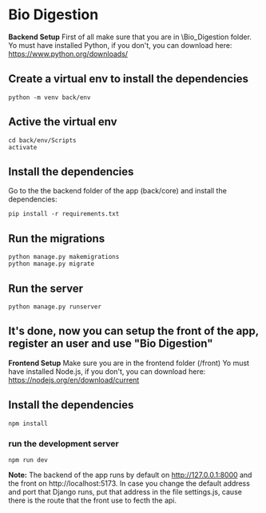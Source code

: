 # Bio Digestion

**Backend Setup**
First of all make sure that you are in \Bio_Digestion folder.
Yo must have installed Python, if you don't, you can download here: https://www.python.org/downloads/

## Create a virtual env to install the dependencies
```
python -m venv back/env
```
## Active the virtual env
```
cd back/env/Scripts
activate
```

## Install the dependencies
Go to the the backend folder of the app (back/core) and install the dependencies:

```
pip install -r requirements.txt
```

## Run the migrations
```
python manage.py makemigrations
python manage.py migrate
```

## Run the server
```
python manage.py runserver
```

## It's done, now you can setup the front of the app, register an user and use "Bio Digestion" 

**Frontend Setup**
Make sure you are in the frontend folder (/front)
Yo must have installed Node.js, if you don't, you can download here: https://nodejs.org/en/download/current

## Install the dependencies
```
npm install
```

### run the development server
```
npm run dev
```

**Note:**
The backend of the app runs by default on http://127.0.0.1:8000 and the front on http://localhost:5173.
In case you change the default address and port that Django runs, 
put that address in the file settings.js, cause there is the route that the front use to fecth the api.

